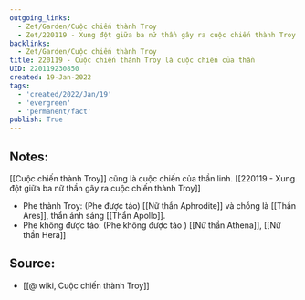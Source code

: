 ```yaml
---
outgoing_links:
  - Zet/Garden/Cuộc chiến thành Troy
  - Zet/220119 - Xung đột giữa ba nữ thần gây ra cuộc chiến thành Troy
backlinks:
  - Zet/Garden/Cuộc chiến thành Troy
title: 220119 - Cuộc chiến thành Troy là cuộc chiến của thần
UID: 220119230850
created: 19-Jan-2022
tags:
  - 'created/2022/Jan/19'
  - 'evergreen'
  - 'permanent/fact'
publish: True
---
```

## Notes:
[[Cuộc chiến thành Troy]] cũng là cuộc chiến của thần linh. [[220119 - Xung đột giữa ba nữ thần gây ra cuộc chiến thành Troy]]

- Phe thành Troy: (Phe được táo) [[Nữ thần Aphrodite]] và chồng là [[Thần Ares]], thần ánh sáng [[Thần Apollo]].
- Phe không được táo: (Phe không được táo ) [[Nữ thần Athena]], [[Nữ thần Hera]]

## Source:
- [[@ wiki, Cuộc chiến thành Troy]]

